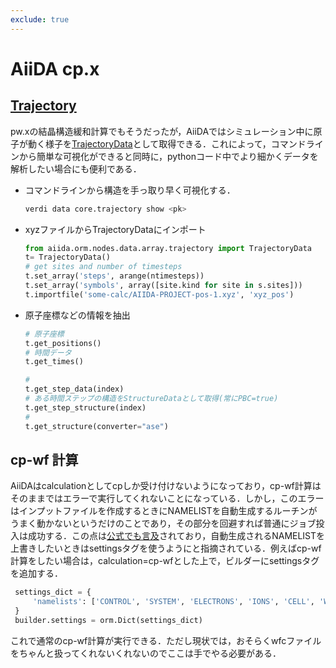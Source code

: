```yaml
---
exclude: true
---
```


# AiiDA cp.x



## [Trajectory](https://aiida.readthedocs.io/projects/aiida-core/en/latest/reference/apidoc/aiida.orm.nodes.data.array.html?highlight=TrajectoryData#aiida.orm.nodes.data.array.trajectory.TrajectoryData)

pw.xの結晶構造緩和計算でもそうだったが，AiiDAではシミュレーション中に原子が動く様子を[TrajectoryData](https://aiida.readthedocs.io/projects/aiida-core/en/latest/topics/data_types.html?highlight=TrajectoryData#trajectorydata)として取得できる．これによって，コマンドラインから簡単な可視化ができると同時に，pythonコード中でより細かくデータを解析したい場合にも便利である．


- コマンドラインから構造を手っ取り早く可視化する．
  
    ```bash
    verdi data core.trajectory show <pk>
    ```

- xyzファイルからTrajectoryDataにインポート

    ```python
    from aiida.orm.nodes.data.array.trajectory import TrajectoryData
    t= TrajectoryData()
    # get sites and number of timesteps
    t.set_array('steps', arange(ntimesteps))
    t.set_array('symbols', array([site.kind for site in s.sites]))
    t.importfile('some-calc/AIIDA-PROJECT-pos-1.xyz', 'xyz_pos')
    ```

- 原子座標などの情報を抽出
  
    ```python
    # 原子座標
    t.get_positions()
    # 時間データ
    t.get_times()

    # 
    t.get_step_data(index)
    # ある時間ステップの構造をStructureDataとして取得(常にPBC=true)
    t.get_step_structure(index)
    # 
    t.get_structure(converter="ase")
    ```


## cp-wf 計算

AiiDAはcalculationとしてcpしか受け付けないようになっており，cp-wf計算はそのままではエラーで実行してくれないことになっている．しかし，このエラーはインプットファイルを作成するときにNAMELISTを自動生成するルーチンがうまく動かないというだけのことであり，その部分を回避すれば普通にジョブ投入は成功する．この点は[公式でも言及](https://aiida-quantumespresso.readthedocs.io/en/latest/user_guide/calculation_plugins/pw.html#pw-advanced-features)されており，自動生成されるNAMELISTを上書きしたいときはsettingsタグを使うようにと指摘されている．例えばcp-wf計算をしたい場合は，calculation=cp-wfとした上で，ビルダーにsettingsタグを追加する．

```python
 settings_dict = {
     'namelists': ['CONTROL', 'SYSTEM', 'ELECTRONS', 'IONS', 'CELL', 'WANNIER' ],
 }
 builder.settings = orm.Dict(settings_dict)
```

これで通常のcp-wf計算が実行できる．ただし現状では，おそらくwfcファイルをちゃんと扱ってくれないくれないのでここは手でやる必要がある．
